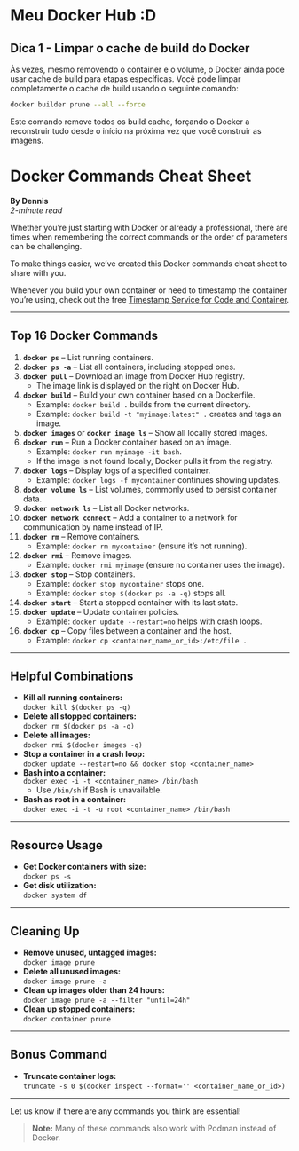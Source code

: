 # Meu Docker Hub :D

## Dica 1 - Limpar o cache de build do Docker

Às vezes, mesmo removendo o container e o volume, o Docker ainda pode usar cache de build para etapas específicas. Você pode limpar completamente o cache de build usando o seguinte comando:

```BASH
docker builder prune --all --force
```

Este comando remove todos os build cache, forçando o Docker a reconstruir tudo desde o início na próxima vez que você construir as imagens.

# Docker Commands Cheat Sheet

**By Dennis**  
_2-minute read_

Whether you’re just starting with Docker or already a professional, there are times when remembering the correct commands or the order of parameters can be challenging.

To make things easier, we’ve created this Docker commands cheat sheet to share with you.

Whenever you build your own container or need to timestamp the container you’re using, check out the free [Timestamp Service for Code and Container](#).

---

## Top 16 Docker Commands

1. **`docker ps`** – List running containers.
2. **`docker ps -a`** – List all containers, including stopped ones.
3. **`docker pull`** – Download an image from Docker Hub registry.
   - The image link is displayed on the right on Docker Hub.
4. **`docker build`** – Build your own container based on a Dockerfile.
   - Example: `docker build .` builds from the current directory.
   - Example: `docker build -t "myimage:latest" .` creates and tags an image.
5. **`docker images`** or **`docker image ls`** – Show all locally stored images.
6. **`docker run`** – Run a Docker container based on an image.
   - Example: `docker run myimage -it bash`.
   - If the image is not found locally, Docker pulls it from the registry.
7. **`docker logs`** – Display logs of a specified container.
   - Example: `docker logs -f mycontainer` continues showing updates.
8. **`docker volume ls`** – List volumes, commonly used to persist container data.
9. **`docker network ls`** – List all Docker networks.
10. **`docker network connect`** – Add a container to a network for communication by name instead of IP.
11. **`docker rm`** – Remove containers.
    - Example: `docker rm mycontainer` (ensure it’s not running).
12. **`docker rmi`** – Remove images.
    - Example: `docker rmi myimage` (ensure no container uses the image).
13. **`docker stop`** – Stop containers.
    - Example: `docker stop mycontainer` stops one.
    - Example: `docker stop $(docker ps -a -q)` stops all.
14. **`docker start`** – Start a stopped container with its last state.
15. **`docker update`** – Update container policies.
    - Example: `docker update --restart=no` helps with crash loops.
16. **`docker cp`** – Copy files between a container and the host.
    - Example: `docker cp <container_name_or_id>:/etc/file .`

---

## Helpful Combinations

- **Kill all running containers:**  
  `docker kill $(docker ps -q)`
- **Delete all stopped containers:**  
  `docker rm $(docker ps -a -q)`
- **Delete all images:**  
  `docker rmi $(docker images -q)`
- **Stop a container in a crash loop:**  
  `docker update --restart=no && docker stop <container_name>`
- **Bash into a container:**  
  `docker exec -i -t <container_name> /bin/bash`
  - Use `/bin/sh` if Bash is unavailable.
- **Bash as root in a container:**  
  `docker exec -i -t -u root <container_name> /bin/bash`

---

## Resource Usage

- **Get Docker containers with size:**  
  `docker ps -s`
- **Get disk utilization:**  
  `docker system df`

---

## Cleaning Up

- **Remove unused, untagged images:**  
  `docker image prune`
- **Delete all unused images:**  
  `docker image prune -a`
- **Clean up images older than 24 hours:**  
  `docker image prune -a --filter "until=24h"`
- **Clean up stopped containers:**  
  `docker container prune`

---

## Bonus Command

- **Truncate container logs:**  
  `truncate -s 0 $(docker inspect --format='' <container_name_or_id>)`

---

Let us know if there are any commands you think are essential!

> **Note:** Many of these commands also work with Podman instead of Docker.
